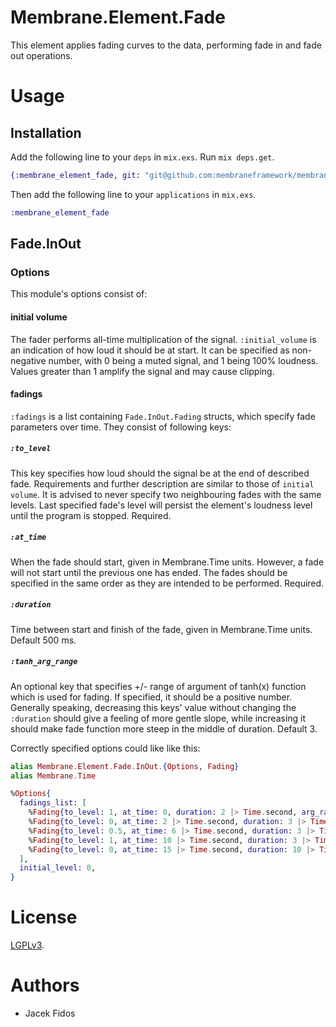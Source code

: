 # Membrane.Element.Fade

This element applies fading curves to the data, performing fade in and fade out operations.

# Usage
## Installation

Add the following line to your `deps` in `mix.exs`.  Run `mix deps.get`.

```elixir
{:membrane_element_fade, git: "git@github.com:membraneframework/membrane-element-fade.git"}
```

Then add the following line to your `applications` in `mix.exs`.

```elixir
:membrane_element_fade
```

## Fade.InOut
### Options
This module's options consist of:

#### initial volume
The fader performs all-time multiplication of the signal. `:initial_volume` is an indication of how loud it should be at start. It can be specified as non-negative number, with 0 being a muted signal, and 1 being 100% loudness. Values greater than 1 amplify the signal and may cause clipping.
#### fadings
`:fadings` is a list containing `Fade.InOut.Fading` structs, which specify fade parameters over time. They consist of following keys:
##### `:to_level`
This key specifies how loud should the signal be at the end of described fade. Requirements and further description are similar to those of `initial volume`.
It is advised to never specify two neighbouring fades with the same levels.
Last specified fade's level will persist the element's loudness level until the program is stopped.
Required.
##### `:at_time`
When the fade should start, given in Membrane.Time units.
However, a fade will not start until the previous one has ended.
The fades should be specified in the same order as they are intended to be performed.
Required.
##### `:duration`
Time between start and finish of the fade, given in Membrane.Time units. Default 500 ms.
##### `:tanh_arg_range`
An optional key that specifies +/- range of argument of tanh(x) function which is used for fading. If specified, it should be a positive number. Generally speaking, decreasing this keys' value without changing the `:duration` should give a feeling of more gentle slope, while increasing it should make fade function more steep in the middle of duration. Default 3.

Correctly specified options could like like this:
```elixir
alias Membrane.Element.Fade.InOut.{Options, Fading}
alias Membrane.Time

%Options{
  fadings_list: [
    %Fading{to_level: 1, at_time: 0, duration: 2 |> Time.second, arg_range: 0.5},
    %Fading{to_level: 0, at_time: 2 |> Time.second, duration: 3 |> Time.second},
    %Fading{to_level: 0.5, at_time: 6 |> Time.second, duration: 3 |> Time.second},
    %Fading{to_level: 1, at_time: 10 |> Time.second, duration: 3 |> Time.second, tanh_arg_range: 5},
    %Fading{to_level: 0, at_time: 15 |> Time.second, duration: 10 |> Time.second},
  ],
  initial_level: 0,
}
```

# License

[LGPLv3](https://www.gnu.org/licenses/lgpl-3.0.en.html).


# Authors

* Jacek Fidos
